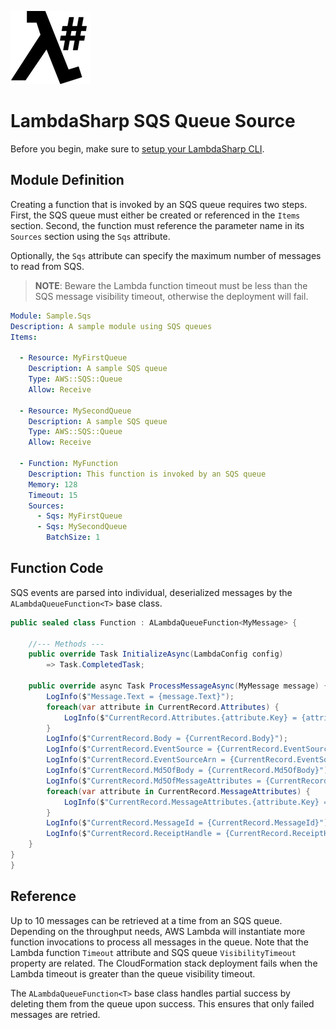 ![λ#](../../Docs/images/LambdaSharpLogo.png)

# LambdaSharp SQS Queue Source

Before you begin, make sure to [setup your LambdaSharp CLI](https://lambdasharp.net/articles/Setup.html).

## Module Definition

Creating a function that is invoked by an SQS queue requires two steps. First, the SQS queue must either be created or referenced in the `Items` section. Second, the function must reference the parameter name in its `Sources` section using the `Sqs` attribute.

Optionally, the `Sqs` attribute can specify the maximum number of messages to read from SQS.

> **NOTE**: Beware the Lambda function timeout must be less than the SQS message visibility timeout, otherwise the deployment will fail.

```yaml
Module: Sample.Sqs
Description: A sample module using SQS queues
Items:

  - Resource: MyFirstQueue
    Description: A sample SQS queue
    Type: AWS::SQS::Queue
    Allow: Receive

  - Resource: MySecondQueue
    Description: A sample SQS queue
    Type: AWS::SQS::Queue
    Allow: Receive

  - Function: MyFunction
    Description: This function is invoked by an SQS queue
    Memory: 128
    Timeout: 15
    Sources:
      - Sqs: MyFirstQueue
      - Sqs: MySecondQueue
        BatchSize: 1
```

## Function Code

SQS events are parsed into individual, deserialized messages by the `ALambdaQueueFunction<T>` base class.

```csharp
public sealed class Function : ALambdaQueueFunction<MyMessage> {

    //--- Methods ---
    public override Task InitializeAsync(LambdaConfig config)
        => Task.CompletedTask;

    public override async Task ProcessMessageAsync(MyMessage message) {
        LogInfo($"Message.Text = {message.Text}");
        foreach(var attribute in CurrentRecord.Attributes) {
            LogInfo($"CurrentRecord.Attributes.{attribute.Key} = {attribute.Value}");
        }
        LogInfo($"CurrentRecord.Body = {CurrentRecord.Body}");
        LogInfo($"CurrentRecord.EventSource = {CurrentRecord.EventSource}");
        LogInfo($"CurrentRecord.EventSourceArn = {CurrentRecord.EventSourceArn}");
        LogInfo($"CurrentRecord.Md5OfBody = {CurrentRecord.Md5OfBody}");
        LogInfo($"CurrentRecord.Md5OfMessageAttributes = {CurrentRecord.Md5OfMessageAttributes}");
        foreach(var attribute in CurrentRecord.MessageAttributes) {
            LogInfo($"CurrentRecord.MessageAttributes.{attribute.Key} = {attribute.Value}");
        }
        LogInfo($"CurrentRecord.MessageId = {CurrentRecord.MessageId}");
        LogInfo($"CurrentRecord.ReceiptHandle = {CurrentRecord.ReceiptHandle}");
    }
}
}
```

## Reference

Up to 10 messages can be retrieved at a time from an SQS queue. Depending on the throughput needs, AWS Lambda will instantiate more function invocations to process all messages in the queue. Note that the Lambda function `Timeout` attribute and SQS queue `VisibilityTimeout` property are related. The CloudFormation stack deployment fails when the Lambda timeout is greater than the queue visibility timeout.

The `ALambdaQueueFunction<T>` base class handles partial success by deleting them from the queue upon success. This ensures that only failed messages are retried.

